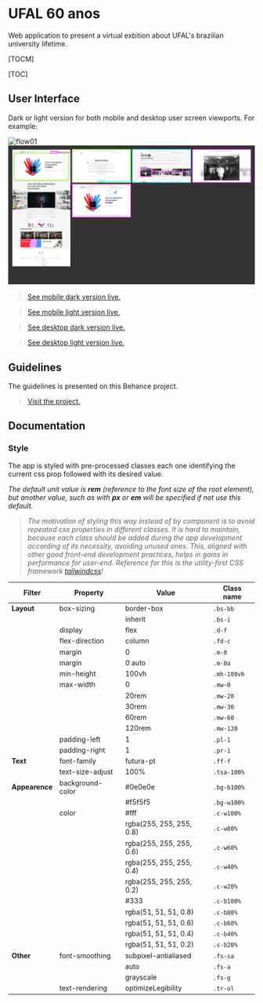 # UFAL 60 anos

Web application to present a virtual exbition about UFAL's brazilian university lifetime.

[TOCM]

[TOC]

## User Interface

Dark or light version for both mobile and desktop user screen viewports. For example:

![flow01](https://github.com/soujvnunes/ufal-60-anos/blob/master/doc/flow01.png?raw=true)
![flow02](https://github.com/soujvnunes/ufal-60-anos/blob/master/doc/flow02.png?raw=true)

> [See mobile dark version live.](https://xd.adobe.com/view/4f184c01-63f3-43ab-aab8-6553abbcd773-1a4b/?fullscreen)

> [See mobile light version live.](https://xd.adobe.com/view/9ded0a7a-c266-43dd-b931-3ef6dfec5107-c8be/?fullscreen)

> [See desktop dark version live.](https://xd.adobe.com/view/4a247176-541d-4596-bba9-bb436c546ec9-1f77/?fullscreen)

> [See desktop light version live.](https://xd.adobe.com/view/ddfd67dc-1adc-401b-83d4-36eb05719541-88ae/?fullscreen)

## Guidelines

The guidelines is presented on this Behance project.

> [Visit the project.](https://www.behance.net/gallery/116828869/UFAL-60-Anos)

## Documentation

### Style

The app is styled with pre-processed classes each one identifying the current css prop followed with its desired value.

_The default unit value is **rem** (reference to the font size of the root element), but another value, such as with **px** or **em** will be specified if not use this default._

> _The motivation of styling this way instead of by component is to avoid repeated css properties in different classes. It is hard to maintain, because each class should be added during the app development according of its necessity, avoiding unused ones. This, aligned with other good front-end development practices, helps in gains in performance for user-end. Reference for this is the utility-first CSS framework [tailwindcss](https://tailwindcss.com/)!_

| Filter         | Property         | Value                    | Class name  |
| -------------- | ---------------- | ------------------------ | ----------- |
| **Layout**     | box-sizing       | border-box               | `.bs-bb`    |
|                |                  | inherit                  | `.bs-i`     |
|                | display          | flex                     | `.d-f`      |
|                | flex-direction   | column                   | `.fd-c`     |
|                | margin           | 0                        | `.m-0`      |
|                | margin           | 0 auto                   | `.m-0a`     |
|                | min-height       | 100vh                    | `.mh-100vh` |
|                | max-width        | 0                        | `.mw-0`     |
|                |                  | 20rem                    | `.mw-20`    |
|                |                  | 30rem                    | `.mw-30`    |
|                |                  | 60rem                    | `.mw-60`    |
|                |                  | 120rem                   | `.mw-120`   |
|                | padding-left     | 1                        | `.pl-1`     |
|                | padding-right    | 1                        | `.pr-1`     |
| **Text**       | font-family      | futura-pt                | `.ff-f`     |
|                | text-size-adjust | 100%                     | `.tsa-100%` |
| **Appearence** | background-color | #0e0e0e                  | `.bg-b100%` |
|                |                  | #f5f5f5                  | `.bg-w100%` |
|                | color            | #fff                     | `.c-w100%`  |
|                |                  | rgba(255, 255, 255, 0.8) | `.c-w80%`   |
|                |                  | rgba(255, 255, 255, 0.6) | `.c-w60%`   |
|                |                  | rgba(255, 255, 255, 0.4) | `.c-w40%`   |
|                |                  | rgba(255, 255, 255, 0.2) | `.c-w20%`   |
|                |                  | #333                     | `.c-b100%`  |
|                |                  | rgba(51, 51, 51, 0.8)    | `.c-b80%`   |
|                |                  | rgba(51, 51, 51, 0.6)    | `.c-b60%`   |
|                |                  | rgba(51, 51, 51, 0.4)    | `.c-b40%`   |
|                |                  | rgba(51, 51, 51, 0.2)    | `.c-b20%`   |
| **Other**      | font-smoothing   | subpixel-antialiased     | `.fs-sa`    |
|                |                  | auto                     | `.fs-a`     |
|                |                  | grayscale                | `.fs-g`     |
|                | text-rendering   | optimizeLegibility       | `.tr-ol`    |

